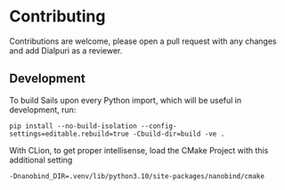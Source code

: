 # Contributing

Contributions are welcome, please open a pull request with any changes and add Dialpuri as a reviewer. 

## Development

To build Sails upon every Python import, which will be useful in development, run:

    pip install --no-build-isolation --config-settings=editable.rebuild=true -Cbuild-dir=build -ve .

With CLion, to get proper intellisense, load the CMake Project with this additional setting

    -Dnanobind_DIR=.venv/lib/python3.10/site-packages/nanobind/cmake

    
[//]: # (## Testing)

[//]: # (Any changes must pass the tests defined in `package/tests`. Test can be ran using `pytest` with: )

[//]: # ()
[//]: # (    pytest package/tests --unit --runslow -v)

[//]: # ()
